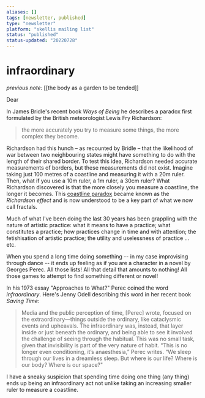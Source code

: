 ```yaml
---
aliases: []
tags: [newsletter, published]
type: "newsletter"
platform: "skellis mailing list"
status: "published"
status-updated: "20220728"
---
```


# infraordinary

_previous note:_ [[the body as a garden to be tended]]

Dear

In James Bridle's recent book _Ways of Being_ he describes a paradox first formulated by the British meteorologist Lewis Fry Richardson:

> the more accurately you try to measure some things, the more complex they become.

Richardson had this hunch – as recounted by Bridle – that the likelihood of war between two neighbouring states might have something to do with the length of their shared border. To test this idea, Richardson needed accurate measurements of borders, but these measurements did not exist. Imagine taking just 100 metres of a coastline and measuring it with a 20m ruler. Then, what if you use a 10m ruler, a 1m ruler, a 30cm ruler? What Richardson discovered is that the more closely you measure a coastline, the longer it becomes. This [coastline paradox](https://en.wikipedia.org/wiki/Lewis_Fry_Richardson#Research_on_the_length_of_coastlines_and_borders) became known as the _Richardson effect_ and is now understood to be a key part of what we now call fractals. 

Much of what I've been doing the last 30 years has been grappling with the nature of artistic practice: what it means to have a practice; what constitutes a practice; how practices change in time and with attention; the fetishisation of artistic practice; the utility and uselessness of practice ... etc. 

When you spend a long time doing something -- in my case improvising through dance -- it ends up feeling as if you are a character in a novel by Georges Perec. All those lists! All that detail that amounts to nothing! All those games to attempt to find something different or novel! 

In his 1973 essay "Approaches to What?" Perec coined the word _infraordinary_. Here's Jenny Odell describing this word in her recent book _Saving Time_: 

> Media and the public perception of time, [Perec] wrote, focused on the extraordinary—things outside the ordinary, like cataclysmic events and upheavals. The infraordinary was, instead, that layer inside or just beneath the ordinary, and being able to see it involved the challenge of seeing through the habitual. This was no small task, given that invisibility is part of the very nature of habit. “This is no longer even conditioning, it’s anaesthesia,” Perec writes. “We sleep through our lives in a dreamless sleep. But where is our life? Where is our body? Where is our space?"

I have a sneaky suspicion that spending time doing one thing (any thing) ends up being an infraordinary act not unlike taking an increasing smaller ruler to measure a coastline. 
